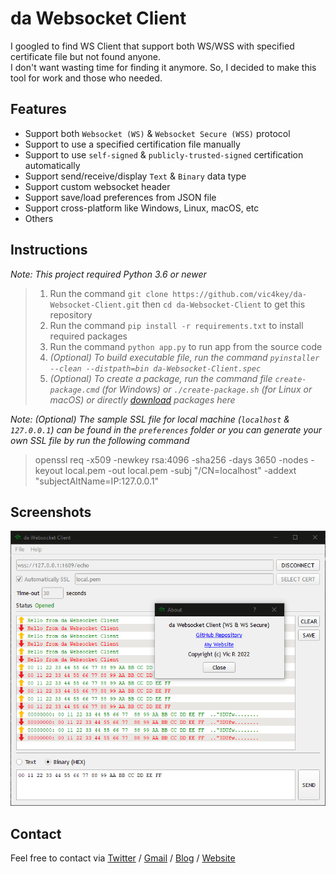 # da Websocket Client

I googled to find WS Client that support both WS/WSS with specified certificate file but not found anyone.<br>I don't want wasting time for finding it anymore. So, I decided to make this tool for work and those who needed.

## Features

* Support both `Websocket (WS)` & `Websocket Secure (WSS)` protocol
* Support to use a specified certification file manually
* Support to use `self-signed` & `publicly-trusted-signed` certification automatically
* Support send/receive/display `Text` & `Binary` data type
* Support custom websocket header
* Support save/load preferences from JSON file
* Support cross-platform like Windows, Linux, macOS, etc
* Others

## Instructions

*Note: This project required Python 3.6 or newer*
> 1. Run the command `git clone https://github.com/vic4key/da-Websocket-Client.git` then `cd da-Websocket-Client` to get this repository
> 2. Run the command `pip install -r requirements.txt` to install required packages
> 3. Run the command `python app.py` to run app from the source code
> 4. *(Optional) To build executable file, run the command `pyinstaller --clean --distpath=bin da-Websocket-Client.spec`*
> 3. *(Optional) To create a package, run the command file `create-package.cmd` (for Windows) or `./create-package.sh` (for Linux or macOS) or directly [download](https://github.com/vic4key/da-Websocket-Client/releases) packages here*

*Note: (Optional) The sample SSL file for local machine (`localhost` & `127.0.0.1`) can be found in the `preferences` folder or you can generate your own SSL file  by run the following command*
> openssl req -x509 -newkey rsa:4096 -sha256 -days 3650 -nodes -keyout local.pem -out local.pem -subj "/CN=localhost" -addext "subjectAltName=IP:127.0.0.1"

## Screenshots

![](screenshots/app.png?rev=1)

## Contact

Feel free to contact via [Twitter](https://twitter.com/vic4key) / [Gmail](mailto:vic4key@gmail.com) / [Blog](https://blog.vic.onl/) / [Website](https://vic.onl/)